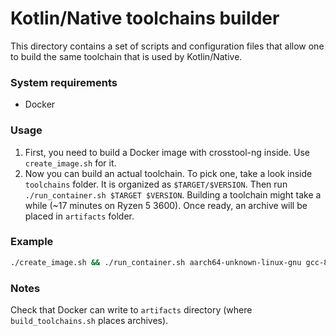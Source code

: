 # Kotlin/Native toolchains builder

This directory contains a set of scripts and configuration files that allow one to build the same toolchain that is used by Kotlin/Native.

### System requirements
* Docker

### Usage
1. First, you need to build a Docker image with crosstool-ng inside. Use `create_image.sh` for it.
2. Now you can build an actual toolchain. To pick one, take a look inside `toolchains` folder. 
It is organized as `$TARGET/$VERSION`. Then run `./run_container.sh $TARGET $VERSION`. Building a toolchain might take a while (~17 minutes on Ryzen 5 3600). 
Once ready, an archive will be placed in `artifacts` folder.

### Example
```bash
./create_image.sh && ./run_container.sh aarch64-unknown-linux-gnu gcc-8.3.0-glibc-2.25-kernel-4.9
```

### Notes
Check that Docker can write to `artifacts` directory (where `build_toolchains.sh` places archives). 
